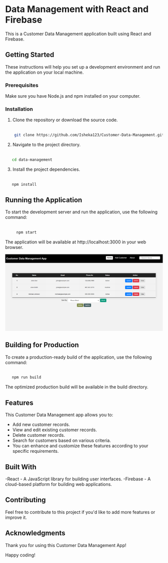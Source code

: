 # Data Management with React and Firebase

This is a Customer Data Management application built using React and Firebase.

## Getting Started

These instructions will help you set up a development environment and run the application on your local machine.

### Prerequisites

Make sure you have Node.js and npm installed on your computer.

### Installation

1. Clone the repository or download the source code.

```bash

    git clone https://github.com/Isheka123/Customer-Data-Management.git

```

2. Navigate to the project directory.

```bash

   cd data-management

```

3. Install the project dependencies.

```bash

   npm install

```

## Running the Application

To start the development server and run the application, use the following command:

```bash

     npm start

```

The application will be available at http://localhost:3000 in your web browser.

<div align="center">

   <img src="/public/data.png"/>

</div>

## Building for Production

To create a production-ready build of the application, use the following command:

```bash

   npm run build

```

The optimized production build will be available in the build directory.

## Features

This Customer Data Management app allows you to:

- Add new customer records.
- View and edit existing customer records.
- Delete customer records.
- Search for customers based on various criteria.
- You can enhance and customize these features according to your specific requirements.

## Built With

-React - A JavaScript library for building user interfaces.
-Firebase - A cloud-based platform for building web applications.

## Contributing

Feel free to contribute to this project if you'd like to add more features or improve it.

## Acknowledgments

Thank you for using this Customer Data Management App!

Happy coding!
